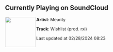 ## Currently Playing on SoundCloud

[<img align="left" width="100" src="https://i1.sndcdn.com/artworks-S2yyqXcnctXMH1j9-rnGC2w-t500x500.jpg">](https://soundcloud.com/meantyyy/wishlist)

**Artist**: Meanty 

**Track**: Wishlist (prod. rxi)

Last updated at 02/28/2024 08:23
